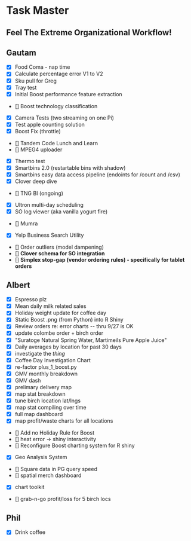 
# Task Master
## Feel The Extreme Organizational Workflow!

## Gautam
- [x] Food Coma - nap time
- [x] Calculate percentage error V1 to V2
- [x] Sku pull for Greg
- [x] Tray test
- [x] Initial Boost performance feature extraction
- [] Boost technology classification
- [x] Camera Tests (two streaming on one Pi)
- [x] Test apple counting solution
- [x] Boost Fix (throttle)
- [] Tandem Code Lunch and Learn
- [] MPEG4 uploader
- [x] Thermo test
- [x] Smartbins 2.0 (restartable bins with shadow)
- [x] Smartbins easy data access pipeline (endoints for /count and /csv)
- [x] Clover deep dive
- [] TNG BI (ongoing)
- [x] Ultron multi-day scheduling
- [x] SO log viewer (aka vanilla yogurt fire)
- [] Mumra
- [x] Yelp Business Search Utility
- [] Order outliers (model dampening)
- [] **Clover schema for SO integration**
- [] **Simplex stop-gap (vendor ordering rules) - specifically for tablet orders**

## Albert
- [x] Espresso plz
- [x] Mean daily milk related sales
- [x] Holiday weight update for coffee day
- [x] Static Boost .png (from Python) into R Shiny
- [x] Review orders re: error charts -- thru 9/27 is OK
- [x] update colombe order + birch order
- [x] "Suratoge Natural Spring Water, Martimeils Pure Apple Juice"
- [x] Daily averages by location for past 30 days
- [x] investigate the *thing*
- [x] Coffee Day Investigation Chart
- [x] re-factor plus_1_boost.py
- [x] GMV monthly breakdown
- [x] GMV dash
- [x] prelimary delivery map
- [x] map stat breakdown
- [x] tune birch location lat/lngs
- [x] map stat compiling over time
- [x] full map dashboard
- [x] map profit/waste charts for all locations
- [] Add no Holiday Rule for Boost
- [] heat error -> shiny interactivity
- [] Reconfigure Boost charting system for R shiny
- [x] Geo Analysis System
- [] Square data in PG query speed
- [] spatial merch dashboard
- [x] chart toolkit
- [] grab-n-go profit/loss for 5 birch locs

## Phil
- [x] Drink coffee


